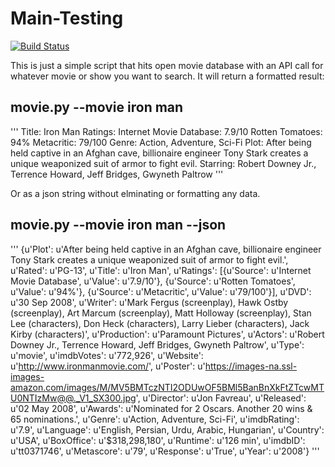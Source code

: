 # Main-Testing
[![Build Status](https://travis-ci.org/Diapwnsyou/Main-Testing.svg?branch=master)](https://travis-ci.org/Diapwnsyou/Main-Testing)

This is just a simple script that hits open movie database with an API call for whatever movie or show you want to search. It will return a formatted result:

## movie.py --movie iron man
'''
Title: Iron Man
Ratings:
	Internet Movie Database: 7.9/10
	Rotten Tomatoes: 94%
	Metacritic: 79/100
Genre: Action, Adventure, Sci-Fi
Plot:
  After being held captive in an Afghan cave, billionaire engineer Tony Stark creates a unique weaponized suit of armor to fight evil.
Starring:
  Robert Downey Jr., Terrence Howard, Jeff Bridges, Gwyneth Paltrow
  '''

Or as a json string without elminating or formatting any data.

## movie.py --movie iron man --json
'''
{u'Plot': u'After being held captive in an Afghan cave, billionaire engineer Tony Stark creates a unique weaponized suit of armor to fight evil.', u'Rated': u'PG-13', u'Title': u'Iron Man', u'Ratings': [{u'Source': u'Internet Movie Database', u'Value': u'7.9/10'}, {u'Source': u'Rotten Tomatoes', u'Value': u'94%'}, {u'Source': u'Metacritic', u'Value': u'79/100'}], u'DVD': u'30 Sep 2008', u'Writer': u'Mark Fergus (screenplay), Hawk Ostby (screenplay), Art Marcum (screenplay), Matt Holloway (screenplay), Stan Lee (characters), Don Heck (characters), Larry Lieber (characters), Jack Kirby (characters)', u'Production': u'Paramount Pictures', u'Actors': u'Robert Downey Jr., Terrence Howard, Jeff Bridges, Gwyneth Paltrow', u'Type': u'movie', u'imdbVotes': u'772,926', u'Website': u'http://www.ironmanmovie.com/', u'Poster': u'https://images-na.ssl-images-amazon.com/images/M/MV5BMTczNTI2ODUwOF5BMl5BanBnXkFtZTcwMTU0NTIzMw@@._V1_SX300.jpg', u'Director': u'Jon Favreau', u'Released': u'02 May 2008', u'Awards': u'Nominated for 2 Oscars. Another 20 wins & 65 nominations.', u'Genre': u'Action, Adventure, Sci-Fi', u'imdbRating': u'7.9', u'Language': u'English, Persian, Urdu, Arabic, Hungarian', u'Country': u'USA', u'BoxOffice': u'$318,298,180', u'Runtime': u'126 min', u'imdbID': u'tt0371746', u'Metascore': u'79', u'Response': u'True', u'Year': u'2008'}
'''
